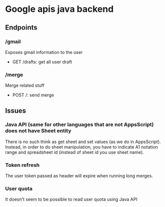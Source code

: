 # Google apis java backend

## Endpoints

### /gmail
Exposes gmail information to the user

* GET /drafts: get all user draft

### /merge
Merge related stuff

* POST /: send merge

## Issues

### Java API (same for other languages that are not AppsScript) does not have Sheet entity
There is no such think as get sheet and set values (as we do in AppsScript).
Instead, in order to do sheet manipulation, you have to indicate A1 notation range
and spreadsheet id (instead of sheet id you use sheet name).

### Token refresh
The user token passed as header will expire when running long merges.

### User quota
It doesn't seem to be possible to read user quota using Java API

